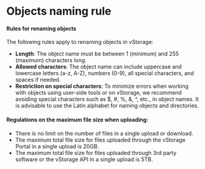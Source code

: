 # Objects naming rule

#### Rules for renaming objects <a href="#objectsnamingrule-rulesforrenamingobjects" id="objectsnamingrule-rulesforrenamingobjects"></a>

The following rules apply to renaming objects in vStorage:

* **Length**: The object name must be between 1 (minimum) and 255 (maximum) characters long.
* **Allowed characters**: The object name can include uppercase and lowercase letters (a-z, A-Z), numbers (0-9), all special characters, and spaces if needed.
* **Restriction on special characters**: To minimize errors when working with objects using user-side tools or on vStorage, we recommend avoiding special characters such as $, #, %, &, ^, etc., in object names. It is advisable to use the Latin alphabet for naming objects and directories.

#### Regulations on the maximum file size when uploading: <a href="#objectsnamingrule-regulationsonthemaximumfilesizewhenuploading" id="objectsnamingrule-regulationsonthemaximumfilesizewhenuploading"></a>

* There is no limit on the number of files in a single upload or download.
* The maximum total file size for files uploaded through the vStorage Portal in a single upload is 20GB.
* The maximum total file size for files uploaded through 3rd party software or the vStorage API in a single upload is 5TB.
